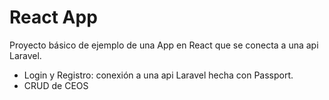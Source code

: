# React App

Proyecto básico de ejemplo de una App en React que se conecta a una api Laravel.

- Login y Registro: conexión a una api Laravel hecha con Passport.
- CRUD de CEOS
